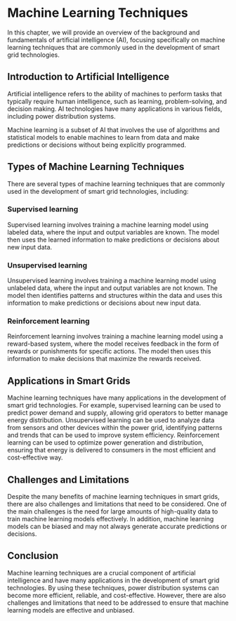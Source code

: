 Machine Learning Techniques
==============================================================================================

In this chapter, we will provide an overview of the background and fundamentals of artificial intelligence (AI), focusing specifically on machine learning techniques that are commonly used in the development of smart grid technologies.

Introduction to Artificial Intelligence
---------------------------------------

Artificial intelligence refers to the ability of machines to perform tasks that typically require human intelligence, such as learning, problem-solving, and decision making. AI technologies have many applications in various fields, including power distribution systems.

Machine learning is a subset of AI that involves the use of algorithms and statistical models to enable machines to learn from data and make predictions or decisions without being explicitly programmed.

Types of Machine Learning Techniques
------------------------------------

There are several types of machine learning techniques that are commonly used in the development of smart grid technologies, including:

### Supervised learning

Supervised learning involves training a machine learning model using labeled data, where the input and output variables are known. The model then uses the learned information to make predictions or decisions about new input data.

### Unsupervised learning

Unsupervised learning involves training a machine learning model using unlabeled data, where the input and output variables are not known. The model then identifies patterns and structures within the data and uses this information to make predictions or decisions about new input data.

### Reinforcement learning

Reinforcement learning involves training a machine learning model using a reward-based system, where the model receives feedback in the form of rewards or punishments for specific actions. The model then uses this information to make decisions that maximize the rewards received.

Applications in Smart Grids
---------------------------

Machine learning techniques have many applications in the development of smart grid technologies. For example, supervised learning can be used to predict power demand and supply, allowing grid operators to better manage energy distribution. Unsupervised learning can be used to analyze data from sensors and other devices within the power grid, identifying patterns and trends that can be used to improve system efficiency. Reinforcement learning can be used to optimize power generation and distribution, ensuring that energy is delivered to consumers in the most efficient and cost-effective way.

Challenges and Limitations
--------------------------

Despite the many benefits of machine learning techniques in smart grids, there are also challenges and limitations that need to be considered. One of the main challenges is the need for large amounts of high-quality data to train machine learning models effectively. In addition, machine learning models can be biased and may not always generate accurate predictions or decisions.

Conclusion
----------

Machine learning techniques are a crucial component of artificial intelligence and have many applications in the development of smart grid technologies. By using these techniques, power distribution systems can become more efficient, reliable, and cost-effective. However, there are also challenges and limitations that need to be addressed to ensure that machine learning models are effective and unbiased.
